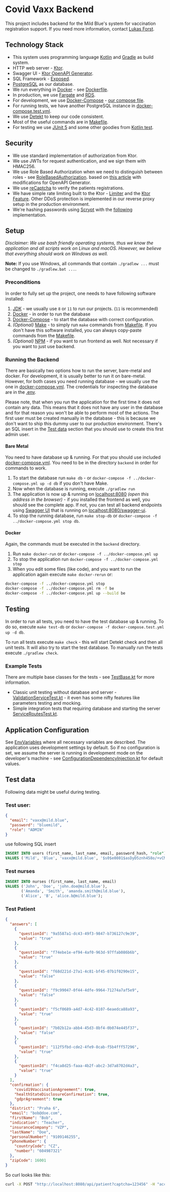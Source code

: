 # Covid Vaxx Backend

This project includes backend for the Mild Blue's system for vaccination registration support. If you need more information,
contact [Lukas Forst](mailto:lukas@mild.blue).

## Technology Stack

* This system uses programming language [Kotlin](https://kotlinlang.org/) and [Gradle](https://gradle.org/) as build system.
* HTTP web server - [Ktor](https://ktor.io/).
* Swagger UI - [Ktor OpenAPI Generator](https://github.com/papsign/Ktor-OpenAPI-Generator).
* SQL Framework - [Exposed](https://github.com/JetBrains/Exposed).
* [PostgreSQL](http://postgres.com/) as our database.
* We run everything in [Docker](https://www.docker.com/) - see [Dockerfile](../Dockerfile).
* In production, we use [Fargate](https://aws.amazon.com/fargate/) and [RDS](https://aws.amazon.com/rds/).
* For development, we use [Docker-Compose](https://docs.docker.com/compose/) - [our compose file](../docker-compose.yml).
* For running tests, we have another PostgreSQL instance in [docker-compose.test.yml](docker-compose.test.yml).
* We use [Detekt](https://detekt.github.io/detekt/) to keep our code consistent.
* Most of the useful commands are in [Makefile](Makefile).
* For testing we use [JUnit 5](https://junit.org/junit5/) and some other goodies
  from [Kotlin test](https://kotlinlang.org/api/latest/kotlin.test/).

## Security

* We use standard implementation of authorization from Ktor.
* We use JWTs for request authentication, and we sign them with HMAC256.
* We use Role Based Authorization when we need to distinguish between roles -
  see [RoleBasedAuthorization](src/main/kotlin/blue/mild/covid/vaxx/security/auth/RoleBasedAuthorization.kt). based
  on [this article](https://www.ximedes.com/2020-09-17/role-based-authorization-in-ktor/) with modifications for OpenAPI Generator.
* We use [reCaptcha](https://developers.google.com/recaptcha/docs/v3) to verify the patients registrations.
* We have simple rate limiting built to the Ktor - [Limiter](src/main/kotlin/blue/mild/covid/vaxx/security/ddos/LinearRateLimiter.kt)
  and the [Ktor Feature](src/main/kotlin/blue/mild/covid/vaxx/security/ddos/RateLimiting.kt). Other DDoS protection is implemented in our
  reverse proxy setup in the production environment.
* We're hashing passwords using [Scrypt](https://en.wikipedia.org/wiki/Scrypt) with the [following](https://github.com/wg/scrypt)
  implementation.

## Setup

*Disclaimer: We use bash friendly operating systems, thus we know the application and all scripts work on Linux and macOS. However, we
believe that everything should work on Windows as well.*

**Note:** If you use Windows, all commands that contain `./gradlew ...` must be changed to `./gradlew.bat ...`.

### Preconditions

In order to fully set up the project, one needs to have following software installed:

1. [JDK](https://adoptopenjdk.net/installation.html) - we usually use `8` or `11` to run our projects. (`11` is recommended)
2. [Docker](https://www.docker.com/) - in order to run the database
3. [Docker-Compose](https://docs.docker.com/compose/) - to start the database with correct configuration.
4. *(Optional)* [Make](https://www.gnu.org/software/make/) - to simply run `make` commands from [Makefile](Makefile). If you don't have this
   software installed, you can always copy-paste commands from the [Makefile](Makefile).
5. *(Optional)* [NPM](https://www.npmjs.com/get-npm) - if you want to run frontend as well. Not necessary if you want to just use backend.

### Running the Backend

There are basically two options how to run the server, bare-metal and docker. For development, it is usually better to run it on bare-metal.
However, for both cases you need running database - we usually use the one in [docker-compose.yml](../docker-compose.yml). The credentials
for inspecting the database are in the [.env](../.env).

Please note, that when you run the application for the first time it does not contain any data. This means that it does not have any user in
the database and for that reason you won't be able to perform most of the actions. The first user must be created manually in the database -
this is because we don't want to ship this dummy user to our production environment. There's an SQL insert in the [Test data](#test-user)
section that you should use to create this first admin user.

#### Bare Metal

You need to have database up & running. For that you should use included [docker-compose.yml](../docker-compose.yml). You need to be in the
directory `backend` in order for commands to work.

1. To start the database run `make db` - or `docker-compose -f ../docker-compose.yml up -d db` if you don't have Make.
2. Now when the database is running, execute `./gradlew run`
3. The application is now up & running on [localhost:8080](http://localhost:8080) *(open this address in the browser)* - if you installed
   the frontend as well, you should see the complete app. If not, you can test all backend endpoints using [Swagger UI](https://swagger.io/)
   that is running on [localhost:8080/swagger-ui](http://localhost:8080/swagger-ui).
4. To stop the running database, run `make stop-db` or `docker-compose -f ../docker-compose.yml stop db`.

#### Docker

Again, the commands must be executed in the `backend` directory.

1. Run `make docker-run` or `docker-compose -f ../docker-compose.yml up`
2. To stop the application run `docker-compose -f ../docker-compose.yml stop`
3. When you edit some files (like code), and you want to run the application again execute `make docker-rerun` or:

```bash
docker-compose -f ../docker-compose.yml stop
docker-compose -f ../docker-compose.yml rm -f be
docker-compose -f ../docker-compose.yml up --build be
```

## Testing

In order to run all tests, you need to have the test database up & running. To do so, execute `make test-db` or
`docker-compose -f docker-compose.test.yml up -d db`.

To run all tests execute `make check` - this will start Detekt check and then all unit tests. It will also try to start the test database.
To manually run the tests execute `./gradlew check`.

### Example Tests

There are multiple base classes for the tests - see [TestBase.kt](src/test/kotlin/blue/mild/covid/vaxx/utils/TestBase.kt) for more
information.

* Classic unit testing without database and server -
  [ValidationServiceTest.kt](src/test/kotlin/blue/mild/covid/vaxx/service/ValidationServiceTest.kt) - it even has some nifty features like
  parameters testing and mocking.
* Simple integration tests that requiring database and starting the server
  [ServiceRoutesTest.kt](src/test/kotlin/blue/mild/covid/vaxx/routes/ServiceRoutesTest.kt).

## Application Configuration

See [EnvVariables](src/main/kotlin/blue/mild/covid/vaxx/setup/EnvVariables.kt) where all necessary variables are described. The application
uses development settings by default. So if no configuration is set, we assume the server is running in development mode on the developer's
machine - see [ConfigurationDependencyInjection.kt](src/main/kotlin/blue/mild/covid/vaxx/setup/ConfigurationDependencyInjection.kt) for
default values.

## Test data

Following data might be useful during testing.

### Test user:

```json
{
  "email": "vaxx@mild.blue",
  "password": "bluemild",
  "role": "ADMIN"
}
```

use following SQL insert

```sql
INSERT INTO users (first_name, last_name, email, password_hash, "role")
VALUES ('Mild', 'Blue', 'vaxx@mild.blue', '$s0$e0801$asDyD5znh458o/+vCMIaLw==$zydsv6Cw2fKxkIGqFNFMDWQ47pKdHIInLURYOeVlYuA=', 'ADMIN');
```

### Test nurses

```sql
INSERT INTO nurses (first_name, last_name, email)
VALUES ('John', 'Doe', 'john.doe@mild.blue'),
       ('Amanda', 'Smith', 'amanda.smith@mild.blue'),
       ('Alice', 'B', 'alice.b@mild.blue');
```

### Test Patient

```json
{
  "answers": [
    {
      "questionId": "9a5587a1-dc43-49f3-9847-b736127c9e39",
      "value": "true"
    },
    {
      "questionId": "f74ebe1e-ef94-4af0-963d-97ffab086b6b",
      "value": "true"
    },
    {
      "questionId": "f68d221d-27a1-4c81-bf45-07b1f0290e15",
      "value": "false"
    },
    {
      "questionId": "f9c99047-0f44-4dfe-9964-71274a7af5e9",
      "value": "false"
    },
    {
      "questionId": "f5cf0689-a4d7-4c42-8107-6eaedca88a93",
      "value": "true"
    },
    {
      "questionId": "7b02b12a-abb4-45d3-8bf4-0b074e445f37",
      "value": "false"
    },
    {
      "questionId": "112f5fbd-cde2-4fe9-8cab-f5b4fff57296",
      "value": "true"
    },
    {
      "questionId": "f4ca8d25-faaa-4b2f-abc2-3d7a8702d4a3",
      "value": "true"
    }
  ],
  "confirmation": {
    "covid19VaccinationAgreement": true,
    "healthStateDisclosureConfirmation": true,
    "gdprAgreement": true
  },
  "district": "Praha 6",
  "email": "bob@doe.com",
  "firstName": "Bob",
  "indication": "Teacher",
  "insuranceCompany": "VZP",
  "lastName": "Doe",
  "personalNumber": "9109146255",
  "phoneNumber": {
    "countryCode": "CZ",
    "number": "604987321"
  },
  "zipCode": 16001
}
```

So curl looks like this:

```bash
curl -X POST "http://localhost:8080/api/patient?captcha=123456" -H "accept: application/json" -H "Content-Type: application/json" -d "{\"answers\":[{\"questionId\":\"9a5587a1-dc43-49f3-9847-b736127c9e39\",\"value\":\"true\"},{\"questionId\":\"f74ebe1e-ef94-4af0-963d-97ffab086b6b\",\"value\":\"true\"},{\"questionId\":\"f68d221d-27a1-4c81-bf45-07b1f0290e15\",\"value\":\"false\"},{\"questionId\":\"f9c99047-0f44-4dfe-9964-71274a7af5e9\",\"value\":\"false\"},{\"questionId\":\"f5cf0689-a4d7-4c42-8107-6eaedca88a93\",\"value\":\"true\"},{\"questionId\":\"7b02b12a-abb4-45d3-8bf4-0b074e445f37\",\"value\":\"false\"},{\"questionId\":\"112f5fbd-cde2-4fe9-8cab-f5b4fff57296\",\"value\":\"true\"},{\"questionId\":\"f4ca8d25-faaa-4b2f-abc2-3d7a8702d4a3\",\"value\":\"true\"}],\"confirmation\":{\"covid19VaccinationAgreement\":true,\"healthStateDisclosureConfirmation\":true,\"gdprAgreement\":true},\"district\":\"Praha 6\",\"email\":\"bob@doe.com\",\"firstName\":\"Bob\",\"indication\":\"Teacher\",\"insuranceCompany\":\"VZP\",\"lastName\":\"Doe\",\"personalNumber\":\"9109146255\",\"phoneNumber\":{\"countryCode\":\"CZ\",\"number\":\"604987321\"},\"zipCode\":16001}"
```

